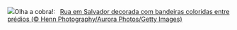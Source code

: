 ![](https://www.bing.com/th?id=OHR.FestasJuninas_PT-BR2004376750_UHD.jpg&w=1000)Olha a cobra!:&nbsp;&ensp;[Rua em Salvador decorada com bandeiras coloridas entre prédios (© Henn Photography/Aurora Photos/Getty Images)](https://www.bing.com/th?id=OHR.FestasJuninas_PT-BR2004376750_UHD.jpg)
<br><br/>
